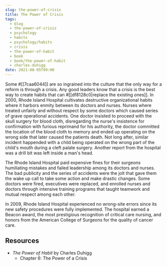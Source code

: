 ```yaml
---
slug: the-power-of-crisis
title: The Power of Crisis
tags:
  - blog
  - the-power-of-crisis
  - psychology
  - habits
  - psychology/habits
  - crisis
  - the-power-of-habit
  - book
  - book/the-power-of-habit
  - charles-duhigg
date: 2021-08-05T09:00
---
```



Some #[[7caa6044]] are so ingrained into the culture that the only way for
a reform is through a crisis. Any good leaders know that a crisis is the best
way to create habits that can #[[df8128c0|replace the existing ones]]. In 2000,
Rhode Island Hospital cultivates destructive organizational habits where it
harbors enmity between its doctors and nurses.  Nurses where treated unfairly
and without respect by some doctors which caused series of grave operational
accidents. One doctor insisted to proceed with the skull surgery for blood
cloth, disregarding the nurse's insistence for confirmation with furious
reprimand for his authority, the doctor committed the location of the blood
cloth to memory and ended up operating on the wrong side that later caused the
patients death. Not long after, similar incident happended with a child being
operated on the wrong part of the child's mouth during a cleft palate surgery.
Another report from the hospital was a drill bit was left inside a man's head.

The Rhode Island Hospital paid expensive fines for their surgeons humiliating
mistakes and failed leadership among its doctors and nurses. The bad publicity
and the series of accidents were the jolt that gave them the wake up call to
take some action and make drastic changes. Some doctors were fired, executives
were replaced, and enrolled nurses and doctors through intensive training
programs that taught teamwork and mutual respect among each other.

In 2009, Rhode Island Hospital experienced no wrong-site errors since its new
safety procedures were fully implemented. The hospital earned a Beacon award,
the most prestigious recognition of critical care nursing, and honors from the
American College of Surgeons for the quality of cancer care.

<div class="ui section divider"></div>
<section id="socialMediaLinks"></section>

## Resources

- _The Power of Habit_ by Charles Duhigg
  - Chapter 6: The Power of a Crisis

